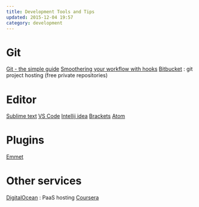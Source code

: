 ```yaml
---
title: Development Tools and Tips
updated: 2015-12-04 19:57
category: development
---
```

# Git

[Git - the simple guide](http://rogerdudler.github.io/git-guide/)
[Smoothering your workflow with hooks](http://rhumaric.com/2013/07/smoothening-your-workflow-with-git-hooks/)
[Bitbucket](https://bitbucket.org/) : git project hosting (free private repositories)

# Editor

[Sublime text](http://www.sublimetext.com/)
[VS Code](https://code.visualstudio.com/)
[Intellij idea](https://www.jetbrains.com/idea/)
[Brackets](http://brackets.io/)
[Atom](https://atom.io/)

# Plugins

[Emmet](http://emmet.io/)

# Other services

[DigitalOcean](https://www.digitalocean.com/) : PaaS hosting
[Coursera](https://www.coursera.org/)